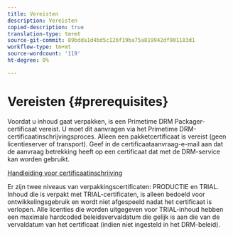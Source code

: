 ```yaml
---
title: Vereisten
description: Vereisten
copied-description: true
translation-type: tm+mt
source-git-commit: 89bdda1d4bd5c126f19ba75a819942df901183d1
workflow-type: tm+mt
source-wordcount: '119'
ht-degree: 0%

---
```



# Vereisten {#prerequisites}

Voordat u inhoud gaat verpakken, is een Primetime DRM Packager-certificaat vereist. U moet dit aanvragen via het Primetime DRM-certificaatinschrijvingsproces. Alleen een pakketcertificaat is vereist (geen licentieserver of transport). Geef in de certificaataanvraag-e-mail aan dat de aanvraag betrekking heeft op een certificaat dat met de DRM-service kan worden gebruikt.

[Handleiding voor certificaatinschrijving](../../digital-rights-management/certificate-enrollment-guide/about-certs.md)

Er zijn twee niveaus van verpakkingscertificaten: PRODUCTIE en TRIAL. Inhoud die is verpakt met TRIAL-certificaten, is alleen bedoeld voor ontwikkelingsgebruik en wordt niet afgespeeld nadat het certificaat is verlopen. Alle licenties die worden uitgegeven voor TRIAL-inhoud hebben een maximale hardcoded beleidsvervaldatum die gelijk is aan die van de vervaldatum van het certificaat (indien niet ingesteld in het DRM-beleid).
